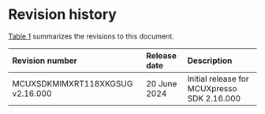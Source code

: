 # Revision history

[Table 1](#TABLE_REVISIONHISTORY) summarizes the revisions to this document.

|Revision number|Release date|Description|
|:--------------|:-----------|:----------|
|MCUXSDKMIMXRT118XKGSUG v2.16.000|20 June 2024|Initial release for MCUXpresso SDK 2.16.000|


